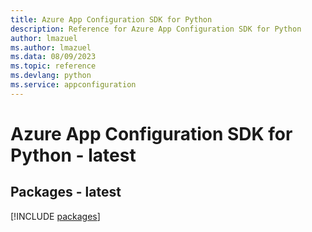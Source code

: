 ```yaml
---
title: Azure App Configuration SDK for Python
description: Reference for Azure App Configuration SDK for Python
author: lmazuel
ms.author: lmazuel
ms.data: 08/09/2023
ms.topic: reference
ms.devlang: python
ms.service: appconfiguration
---
```

# Azure App Configuration SDK for Python - latest
## Packages - latest
[!INCLUDE [packages](app-configuration-index.md)]